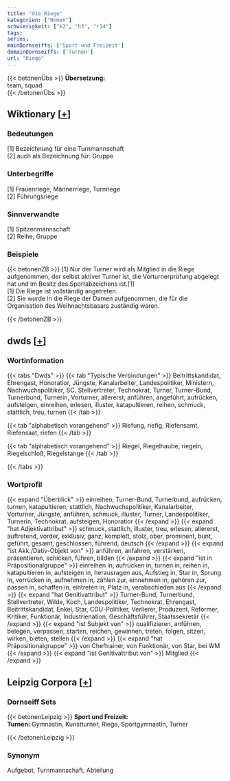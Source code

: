 ```yaml
---
title: "die Riege"
kategorien: ["Nomen"]
schwierigkeit: ["k2", "h3", "r14"]
tags:
series:
mainDornseiffs: ['Sport und Freizeit']
domainDornseiffs: ['Turnen']
url: "Riege"
---
```


{{< betonenÜbs >}}
**Übersetzung:**  
team, squad  
{{< /betonenÜbs >}}

## Wiktionary [[+](https://de.wiktionary.org/wiki/Riege)]

### Bedeutungen
[1] Bezeichnung für eine Turnmannschaft  
[2] auch als Bezeichnung für: Gruppe  

### Unterbegriffe
[1] Frauenriege, Männerriege, Turnriege  
[2] Führungsriege  

### Sinnverwandte
[1] Spitzenmannschaft  
[2] Reihe, Gruppe  

### Beispiele
{{< betonenZB >}}
[1] Nur der Turner wird als Mitglied in die Riege aufgenommen, der selbst aktiver Turner ist, die Vorturnerprüfung abgelegt hat und im Besitz des Sportabzeichens ist.[1]  
[1] Die Riege ist vollständig angetreten.  
[2] Sie wurde in die Riege der Damen aufgenommen, die für die Organisation des Weihnachtsbasars zuständig waren.  

{{< /betonenZB >}}


## dwds [[+](https://www.dwds.de/wb/Riege)]

### Wortinformation
{{< tabs "Dwds" >}}
{{< tab "Typische Verbindungen" >}}
Beitrittskandidat, Ehrengast, Honoratior, Jüngste, Kanalarbeiter, Landespolitiker, Ministern, Nachwuchspolitiker, SC, Stellvertreter, Technokrat, Turner, Turner-Bund, Turnerbund, Turnerin, Vorturner, allererst, anführen, angeführt, aufrücken, aufsteigen, einreihen, erlesen, illuster, katapultieren, reihen, schmuck, stattlich, treu, turnen
{{< /tab >}}

{{< tab "alphabetisch vorangehend" >}}
Riefung, riefig, Riefensamt, Riefensaat, riefen
{{< /tab >}}

{{< tab "alphabetisch vorangehend" >}}
Riegel, Riegelhaube, riegeln, Riegelschloß, Riegelstange
{{< /tab >}}

{{< /tabs >}}

### Wortprofil
{{< expand "Überblick" >}} einreihen, Turner-Bund, Turnerbund, aufrücken, turnen, katapultieren, stattlich, Nachwuchspolitiker, Kanalarbeiter, Vorturner, Jüngste, anführen, schmuck, illuster, Turner, Landespolitiker, Turnerin, Technokrat, aufsteigen, Honoratior {{< /expand >}}
{{< expand "hat Adjektivattribut" >}} schmuck, stattlich, illuster, treu, erlesen, allererst, auftretend, vorder, exklusiv, ganz, komplett, stolz, ober, prominent, bunt, geführt, gesamt, geschlossen, führend, deutsch {{< /expand >}}
{{< expand "ist Akk./Dativ-Objekt von" >}} anführen, anfahren, verstärken, präsentieren, schicken, führen, bilden {{< /expand >}}
{{< expand "ist in Präpositionalgruppe" >}} einreihen in, aufrücken in, turnen in, reihen in, katapultieren in, aufsteigen in, herausragen aus, Aufstieg in, Star in, Sprung in, vorrücken in, aufnehmen in, zählen zur, einnehmen in, gehören zur, passen in, schaffen in, eintreten in, Platz in, verabschieden aus {{< /expand >}}
{{< expand "hat Genitivattribut" >}} Turner-Bund, Turnerbund, Stellvertreter, Wilde, Koch, Landespolitiker, Technokrat, Ehrengast, Beitrittskandidat, Enkel, Star, CDU-Politiker, Verlierer, Produzent, Reformer, Kritiker, Funktionär, Industrienation, Geschäftsführer, Staatssekretär {{< /expand >}}
{{< expand "ist Subjekt von" >}} qualifizieren, anführen, belegen, verpassen, starten, reichen, gewinnen, treten, folgen, sitzen, wirken, bieten, stellen {{< /expand >}}
{{< expand "hat Präpositionalgruppe" >}} von Cheftrainer, von Funktionär, von Star, bei WM {{< /expand >}}
{{< expand "ist Genitivattribut von" >}} Mitglied {{< /expand >}}

## Leipzig Corpora [[+](https://corpora.uni-leipzig.de/en/res?word=Riege&corpusId=deu_newscrawl-public_2018)]

### Dornseiff Sets
{{< betonenLeipzig >}}
**Sport und Freizeit:**  
**Turnen:** Gymnastin, Kunstturner, Riege, Sportgymnastin, Turner  

{{< /betonenLeipzig >}}

### Synonym
Aufgebot, Turnmannschaft, Abteilung

